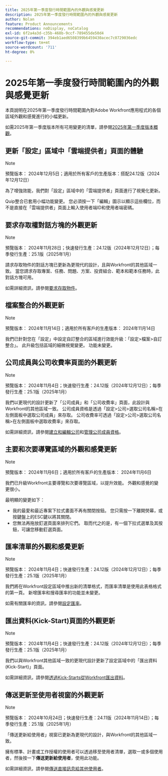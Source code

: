 ```yaml
---
title: 2025年第一季度發行時間範圍內的外觀與感覺更新
description: 2025年第一季度發行時間範圍內的外觀與感覺更新
author: Nolan
feature: Product Announcements
recommendations: noDisplay, noCatalog
exl-id: 6f2a4a3d-c35b-468b-9ccf-789455de50d4
source-git-commit: 394eb1aed6508399b6459430acec7c0729036edc
workflow-type: tm+mt
source-wordcount: '711'
ht-degree: 0%

---
```


# 2025年第一季度發行時間範圍內的外觀與感覺更新

本頁說明在2025年第一季度發行時間範圍內對Adobe Workfront應用程式的各個區域外觀和感覺進行的小幅更新。

如需2025年第一季度版本所有可用變更的清單，請參閱[2025年第一季度版本概觀](/help/quicksilver/product-announcements/product-releases/25-q1-release-activity/25-q1-release-overview.md)。

## 更新「設定」區域中「雲端提供者」頁面的體驗

>[!NOTE]
>
>預覽版本： 2024年12月5日；適用於所有客戶的生產版本：搭配24.12版（2024年12月12日）

為了增強效能，我們對「設定」區域中的「雲端提供者」頁面進行了視覺化更新。

Quip整合已套用小幅功能變更。 您必須按一下「編輯」圖示以顯示這些欄位，而不是直接在「雲端提供者」頁面上輸入使用者端ID和使用者端密碼。

## 要求存取權對話方塊的外觀更新

>[!NOTE]
>
>預覽版本： 2024年11月28日；快速發行生產：24.12版（2024年12月12日）；每季發行生產：25.1版（2025年1月）

請求存取物件的對話方塊已更新為更現代的設計，且與Workfront的其他區域一致。 當您請求存取專案、任務、問題、方案、投資組合、範本和範本任務時，此對話方塊可用。

如需詳細資訊，請參閱[要求存取物件](/help/quicksilver/workfront-basics/grant-and-request-access-to-objects/request-access.md)。

## 檔案整合的外觀更新

>[!NOTE]
>
>預覽版本： 2024年11月14日；適用於所有客戶的生產版本： 2024年11月14日

我們已針對您在「設定」中設定自訂整合的區域進行效能升級：「設定>檔案>自訂整合」。 此升級包括區域的細微視覺變更。 功能未變更。

## 公司成員與公司收費率頁面的外觀更新

>[!NOTE]
>
>預覽版本： 2024年11月4日；快速發行生產：24.12版（2024年12月12日）；每季發行生產：25.1版（2025年1月）

我們以更現代的設計更新了「公司成員」和「公司收費率」頁面，此設計與Workfront的其他區域一致。 公司成員資格是透過「設定>公司>選取公司名稱>在左側面板中選取公司成員」來存取。 公司收費率可透過「設定>公司>選取公司名稱>在左側面板中選取收費率」來存取。

如需詳細資訊，請參閱[建立和編輯公司](/help/quicksilver/administration-and-setup/set-up-workfront/organizational-setup/create-and-edit-companies.md)和[管理公司成員資格](/help/quicksilver/administration-and-setup/set-up-workfront/organizational-setup/manage-company-memberships.md)。

## 主要和次要導覽區域的外觀和感覺更新

>[!NOTE]
>
>預覽版本： 2024年11月6日；適用於所有客戶的生產版本： 2024年11月6日

我們已升級Workfront主要導覽和次要導覽區域，以提升效能。 外觀和感覺的變更很小。

最明顯的變更如下：

* 我的最愛和最近專案下拉式畫面不再有關閉按鈕。 您只需按一下離開熒幕，或按鍵盤上的ESC鍵以將其關閉。
* 您無法再拖放釘選頁面來排列它們。 取而代之的是，有一個下拉式選單及其按鈕，可讓您移動釘選頁面。

## 匯率清單的外觀和感覺更新

>[!NOTE]
>
>預覽版本： 2024年11月4日；快速發行生產：24.12版（2024年12月12日）；每季發行生產：25.1版（2025年1月）

我們將在Workfront設定區域中推出新的清單格式，而匯率清單是使用此表格格式的第一頁。 新增匯率和搜尋匯率的功能並未變更。

如需有關匯率的資訊，請參閱[設定匯率](/help/quicksilver/administration-and-setup/manage-workfront/exchange-rates/set-up-exchange-rates.md)。

## 匯出資料(Kick-Start)頁面的外觀更新

>[!NOTE]
>
>預覽版本： 2024年11月4日；快速發行生產：24.12版（2024年12月12日）；每季發行生產：25.1版（2025年1月）

我們以與Workfront其他區域一致的更現代設計更新了設定區域中的「匯出資料(Kick-Start)」頁面。

如需詳細資訊，請參閱[透過Kick-Starts從Workfront匯出資料](/help/quicksilver/administration-and-setup/manage-workfront/using-kick-starts/export-data-from-wf-via-kick-starts.md)。

## 傳送更新至使用者視窗的外觀更新

>[!NOTE]
>
>預覽版本： 2024年10月24日；快速發行生產：24.11版（2024年11月14日）；每季發行生產：25.1版（2025年1月）

「傳送更新給使用者」視窗已更新為更現代的設計，與Workfront的其他區域一致。

擁有標準、計畫或工作授權的使用者可以透過移至使用者清單，選取一或多個使用者，然後按一下&#x200B;**傳送更新給使用者**，使用此功能。

如需詳細資訊，請參閱[傳送直接訊息給其他使用者](/help/quicksilver/people-teams-and-groups/work-directly-with-others/send-direct-messages-to-other-users.md)。
